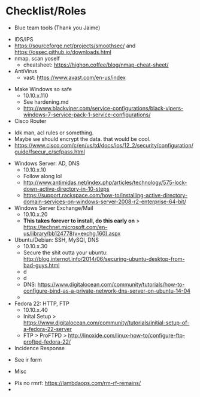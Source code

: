 # Checklist/Roles
- Blue team tools (Thank you Jaime)
 * IDS/IPS
 * https://sourceforge.net/projects/smoothsec/ and https://ossec.github.io/downloads.html
 * nmap. scan yoself
   * cheatsheet: https://highon.coffee/blog/nmap-cheat-sheet/
 * AntiVirus
    * vast: https://www.avast.com/en-us/index
- Make Windows so safe
  * 10.10.x.110
  * See hardening.md
  * http://www.blackviper.com/service-configurations/black-vipers-windows-7-service-pack-1-service-configurations/
- Cisco Router
 * Idk man, acl rules or something.
 * Maybe we should encrypt the data. that would be cool.
 * https://www.cisco.com/c/en/us/td/docs/ios/12_2/security/configuration/guide/fsecur_c/scfpass.html
- Windows Server: AD, DNS
  * 10.10.x.10
  * Follow along lol
  * http://www.antimidas.net/index.php/articles/technology/575-lock-down-active-directory-in-10-steps 
  * https://support.rackspace.com/how-to/installing-active-directory-domain-services-on-windows-server-2008-r2-enterprise-64-bit/
- Windows Server Exchange/Mail
  * 10.10.x.20
  * **This takes forever to install, do this early on** > https://technet.microsoft.com/en-us/library/bb124778(v=exchg.160).aspx
- Ubuntu/Debian: SSH, MySQl, DNS
  * 10.10.x.30
  * Secure the shit outta your ubuntu: http://blog.internot.info/2014/06/securing-ubuntu-desktop-from-bad-guys.html
  * d
  * d
  * DNS: https://www.digitalocean.com/community/tutorials/how-to-configure-bind-as-a-private-network-dns-server-on-ubuntu-14-04
  * 
- Fedora 22: HTTP, FTP
  * 10.10.x.40
  * Inital Setup > https://www.digitalocean.com/community/tutorials/initial-setup-of-a-fedora-22-server
  * FTP > ProFTPD > http://linoxide.com/linux-how-to/configure-ftp-proftpd-fedora-22/
- Incidence Response
 * See ir form
- Misc
 * Pls no rmrf: https://lambdaops.com/rm-rf-remains/
 * 

